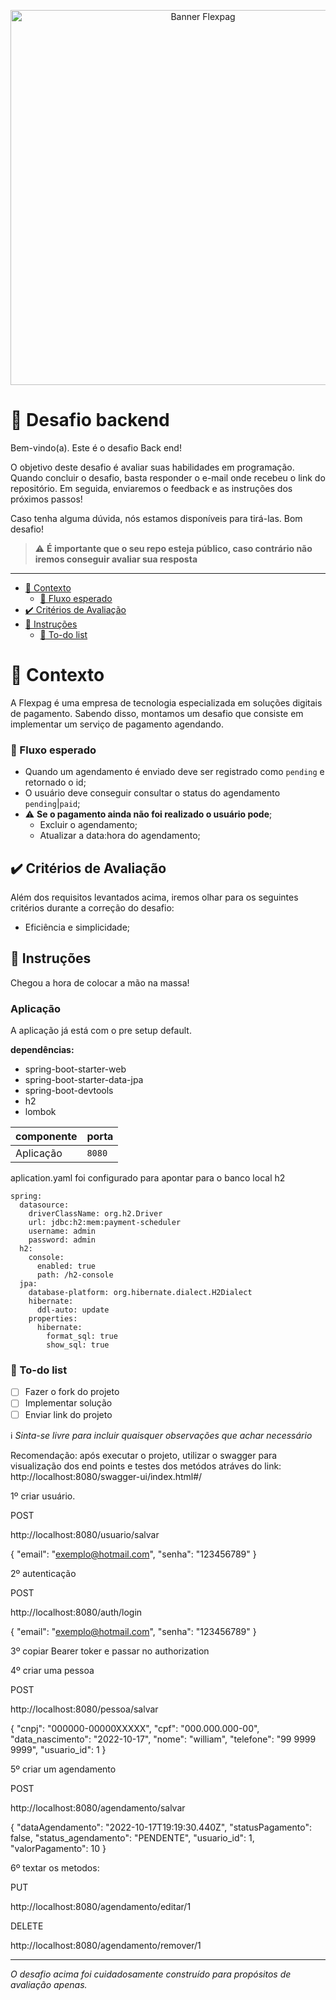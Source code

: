 <p align="center">
 <img src="https://github.com/jsantos-examples/flexpag-desafio-backend/blob/main/contents/flexpag.png" width="600" alt="Banner Flexpag">
</p>

# 🚀 Desafio backend

Bem-vindo(a). Este é o desafio Back end!

O objetivo deste desafio é avaliar suas habilidades em programação.
Quando concluir o desafio, basta responder o e-mail onde recebeu o link do repositório.
Em seguida, enviaremos o feedback e as instruções dos próximos passos!

Caso tenha alguma dúvida, nós estamos disponíveis para tirá-las.
Bom desafio!

> ⚠️ **É importante que o seu repo esteja público, caso contrário não iremos conseguir avaliar sua resposta**

---

- [🧠 Contexto](#-contexto)
  - [🚰 Fluxo esperado](#-fluxo-esperado)
- [✔️ Critérios de Avaliação](#️-critérios-de-avaliação)
- [:rocket: Instruções](#rocket-instruções)
  - [:notebook: To-do list](#notebook-to-do-list)

# 🧠 Contexto

A Flexpag é uma empresa de tecnologia especializada em soluções digitais de pagamento. Sabendo disso, montamos um desafio que consiste em implementar um serviço de pagamento agendando.

### 🚰 Fluxo esperado

- Quando um agendamento é enviado deve ser registrado como `pending` e retornado o id;
- O usuário deve conseguir consultar o status do agendamento `pending`|`paid`;
- :warning: **Se o pagamento ainda não foi realizado o usuário pode**;
  - Excluir o agendamento;
  - Atualizar a data:hora do agendamento;
  
## ✔️ Critérios de Avaliação

Além dos requisitos levantados acima, iremos olhar para os seguintes critérios durante a correção do desafio:

- Eficiência e simplicidade;

## :rocket: Instruções

Chegou a hora de colocar a mão na massa!

### Aplicação

A aplicação já está com o pre setup default. 

**dependências:**
- spring-boot-starter-web
- spring-boot-starter-data-jpa
- spring-boot-devtools
- h2
- lombok

| componente | porta |
| --------- | ----------- |
| Aplicação  | `8080` |

aplication.yaml foi configurado para apontar para o banco local h2
```
spring:
  datasource:
    driverClassName: org.h2.Driver
    url: jdbc:h2:mem:payment-scheduler
    username: admin
    password: admin
  h2:
    console:
      enabled: true
      path: /h2-console
  jpa:
    database-platform: org.hibernate.dialect.H2Dialect
    hibernate:
      ddl-auto: update
    properties:
      hibernate:
        format_sql: true
        show_sql: true
```

### :notebook: To-do list
- [ ] Fazer o fork do projeto
- [ ] Implementar solução
- [ ] Enviar link do projeto

:information_source: _Sinta-se livre para incluir quaisquer observações que achar necessário_

Recomendação: após executar o projeto, utilizar o swagger para visualização dos end points e testes dos metódos atráves do link: http://localhost:8080/swagger-ui/index.html#/

1º criar usuário.

POST

http://localhost:8080/usuario/salvar

{
  "email": "exemplo@hotmail.com",
  "senha": "123456789"
}

2º autenticação

POST

http://localhost:8080/auth/login

{
  "email": "exemplo@hotmail.com",
  "senha": "123456789"
}

3º copiar Bearer toker e passar no authorization

4º criar uma pessoa 

POST

http://localhost:8080/pessoa/salvar

{
  "cnpj": "000000-00000XXXXX",
  "cpf": "000.000.000-00",
  "data_nascimento": "2022-10-17",
  "nome": "william",
  "telefone": "99 9999 9999",
  "usuario_id": 1
}

5º criar um agendamento

POST

http://localhost:8080/agendamento/salvar

{
  "dataAgendamento": "2022-10-17T19:19:30.440Z",
  "statusPagamento": false,
  "status_agendamento": "PENDENTE",
  "usuario_id": 1,
  "valorPagamento": 10
}

6º textar os metodos:

PUT

http://localhost:8080/agendamento/editar/1

DELETE

http://localhost:8080/agendamento/remover/1

---

_O desafio acima foi cuidadosamente construído para propósitos de avaliação apenas._
